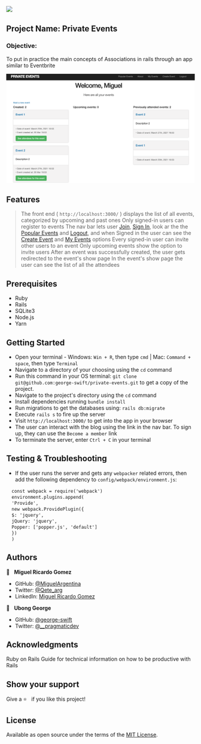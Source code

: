 ![](https://img.shields.io/badge/Microverse-blueviolet)

## Project Name: Private Events

### Objective:
To put in practice the main concepts of Associations in rails through an app similar to Eventbrite

![screenshot](./app/assets/images/screenshot.png)

## Features

> The front end ( `http://localhost:3000/` ) displays the list of all events, categorized by upcoming and past ones
> Only signed-in users can register to events
> The nav bar lets user [Join](#), [Sign In](#), look ar the the [Popular Events](#) and [Logout](#), and when Signed in the user can see the [Create Event](#) and [My Events](#) options
> Every signed-in user can invite other users to an event
> Only upcoming events show the option to invite users
> After an event was successfully created, the user gets redirected to the event's show page
> In the event's show page the user can see the list of all the attendees
>

## Prerequisites
- Ruby
- Rails
- SQLite3
- Node.js
- Yarn

## Getting Started
- Open your terminal - Windows: `Win + R`, then type `cmd` | Mac: `Command + space`, then type `Terminal`
- Navigate to a directory of your choosing using the `cd` command
- Run this command in your OS terminal: `git clone git@github.com:george-swift/private-events.git` to get a copy of the project.
- Navigate to the project's directory using the `cd` command
- Install dependencies running `bundle install`
- Run migrations to get the databases using: `rails db:migrate`
- Execute `rails s` to fire up the server
- Visit `http://localhost:3000/` to get into the app in your browser
- The user can interact with the blog using the link in the nav bar. To sign up, they can use the `Become a member` link
- To terminate the server, enter `Ctrl + C` in your terminal


## Testing & Troubleshooting
- If the user runs the server and gets any `webpacker` related errors, then add the following dependency to `config/webpack/environment.js`:

```
  const webpack = require('webpack')
  environment.plugins.append(
  'Provide',
  new webpack.ProvidePlugin({
  $: 'jquery',
  jQuery: 'jquery',
  Popper: ['popper.js', 'default']
  })
  )
  ```

## Authors

👤  &nbsp; **Miguel Ricardo Gomez**
- GitHub: [@MiguelArgentina](https://github.com/MiguelArgentina)
- Twitter: [@Qete_arg](https://twitter.com/Qete_arg)
- LinkedIn: [Miguel Ricardo Gomez](https://www.linkedin.com/in/miguelricardogomez/)

👤 &nbsp; **Ubong George**
- GitHub: [@george-swift](https://github.com/george-swift)
- Twitter: [@\_\_pragmaticdev](https://twitter.com/__pragmaticdev)

## Acknowledgments

Ruby on Rails Guide for technical information on how to be productive with Rails

## Show your support

Give a :star:️ &nbsp; if you like this project!

## License

Available as open source under the terms of the [MIT License](https://opensource.org/licenses/MIT).

